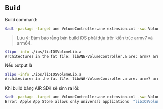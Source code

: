 ## Build

Build command:

```bash
$adt -package -target ane VolumeController.ane extension.xml -swc VolumeController.swc -platform Android-ARM -C android . -platform default -C default . -platform iPhone-ARM -C ios .
```

>Lưu ý: Đảm bảo rằng bản build iOS phải dựa trên kiến trúc armv7 và arm64.

```bash
$lipo -info ./ios/libIOSVolumeLib.a
Architectures in the fat file: libANE-VolumeController.a are: armv7 arm64 
```

Nếu output là
```bash
$lipo -info ./ios/libIOSVolumeLib.a
Architectures in the fat file: libANE-VolumeController.a are: armv7 arm64 
```

Khi build bằng AIR SDK sẽ sinh ra lỗi:

```bash
$adt -package -target ane VolumeController.ane extension.xml -swc VolumeController.swc -platform Android-ARM -C android . -platform default -C default . -platform iPhone-ARM -C ios .
Error: Apple App Store allows only universal applications. "libIOSVolumeLib.a" is not a universal binary. Please change build settings in Xcode project to "Standard Architecture" to create universal library/framework.
```




